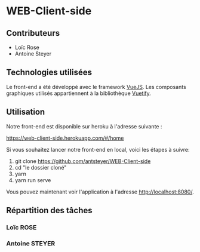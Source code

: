 # WEB-Client-side

## Contributeurs

- Loïc Rose
- Antoine Steyer

## Technologies utilisées

Le front-end a été développé avec le framework [VueJS](https://github.com/vuejs/vue). Les composants graphiques utilisés appartiennent à la bibliothèque [Vuetify](https://vuetifyjs.com/en/).

## Utilisation

Notre front-end est disponible sur heroku à l'adresse suivante :

[https://web-client-side.herokuapp.com/#/home
](https://web-client-side.herokuapp.com/#/home)

Si vous souhaitez lancer notre front-end en local, voici les étapes à suivre:

1. git clone https://github.com/antsteyer/WEB-Client-side
2. cd "le dossier cloné"
3. yarn
4. yarn run serve

Vous pouvez maintenant voir l'application à l'adresse [http://localhost:8080/](http://localhost:8080/).

## Répartition des tâches

### Loïc ROSE

### Antoine STEYER
